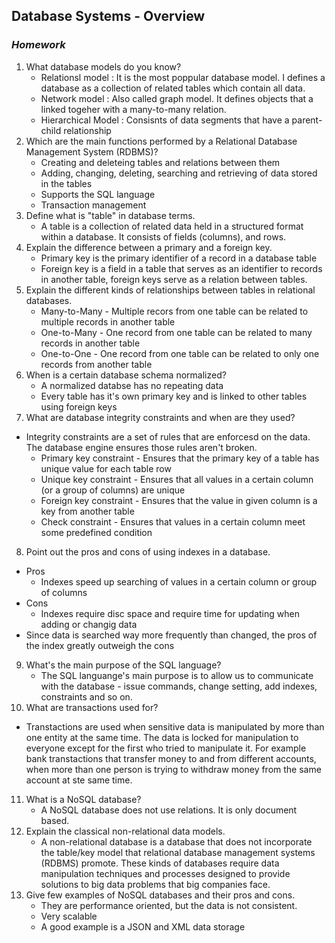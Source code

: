 ## Database Systems - Overview
### _Homework_

1.  What database models do you know?
    - Relationsl model : It is the most poppular database model. I defines a database as a collection of related tables which contain all data. 
    - Network model : Also called graph model. It defines objects that a linked togeher with a many-to-many relation.
    - Hierarchical Model : Consisnts of data segments that have a parent-child relationship
2.  Which are the main functions performed by a Relational Database Management System (RDBMS)?
    - Creating and deleteing tables and relations between them
    - Adding, changing, deleting, searching and retrieving of data stored in the tables
    - Supports the SQL language
    - Transaction management
3.  Define what is "table" in database terms.
    - A table is a collection of related data held in a structured format within a database. It consists of fields (columns), and rows.
4.  Explain the difference between a primary and a foreign key.
    - Primary key is the primary identifier of a record in a database table
    - Foreign key is a field in a table that serves as an identifier to records in another table, foreign keys serve as a relation between tables.
5.  Explain the different kinds of relationships between tables in relational databases.
    - Many-to-Many - Multiple recors from one table can be related to multiple records in another table
    - One-to-Many - One record from one table can be related to many records in another table
    - One-to-One - One record from one table can be related to only one records from another table
6.  When is a certain database schema normalized?
    - A normalized databse has no repeating data
    - Every table has it's own primary key and is linked to other tables using foreign keys
7.  What are database integrity constraints and when are they used?
- Integrity constraints are a set of rules that are enforcesd on the data. The database engine ensures those rules aren't broken. 
    - Primary key constraint - Ensures that the primary key of a table has unique value for each table row
    - Unique key constraint - Ensures that all values in a certain column (or a group of columns) are unique
    - Foreign key constraint - Ensures that the value in given column is a key from another table
    - Check constraint - Ensures that values in a certain column meet some predefined condition
8.  Point out the pros and cons of using indexes in a database.
- Pros
    - Indexes speed up searching of values in a certain column or group of columns
- Cons
    - Indexes require disc space and require time for updating when adding or changig data
- Since data is searched way more frequently than changed, the pros of the index greatly outweigh the cons 
9.  What's the main purpose of the SQL language?
    - The SQL languange's main purpose is to allow us to communicate with the database - issue commands, change setting, add indexes, constraints and so on.
10.  What are transactions used for?
  - Transtactions are used when sensitive data is manipulated by more than one entity at the same time. The data is locked for manipulation to everyone except for the first who tried to manipulate it. For example bank transtactions that transfer money to and from different accounts, when more than one person is trying to withdraw money from the same account at ste same time.
11.  What is a NoSQL database?
     - A NoSQL database does not use relations. It is only document based. 
12.  Explain the classical non-relational data models.
     - A non-relational database is a database that does not incorporate the table/key model that relational database management systems (RDBMS) promote. These kinds of databases require data manipulation techniques and processes designed to provide solutions to big data problems that big companies face. 
13.  Give few examples of NoSQL databases and their pros and cons.
     - They are performance oriented, but the data is not consistent.
     - Very scalable
     - A good example is a JSON and XML data storage